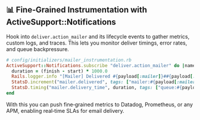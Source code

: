 ## 📊 Fine‑Grained Instrumentation with ActiveSupport::Notifications

Hook into `deliver.action_mailer` and its lifecycle events to gather metrics, custom logs, and traces. This lets you monitor deliver timings, error rates, and queue backpressure.

```ruby
# config/initializers/mailer_instrumentation.rb
ActiveSupport::Notifications.subscribe "deliver.action_mailer" do |name, start, finish, id, payload|
  duration = (finish - start) * 1000.0
  Rails.logger.info "[Mailer] Delivered #{payload[:mailer]}##{payload[:action]} in #{duration.round(2)}ms to #{payload[:to]}"
  StatsD.increment("mailer.delivered", tags: ["mailer:#{payload[:mailer]}", "action:#{payload[:action]}"])
  StatsD.timing("mailer.delivery_time", duration, tags: ["queue:#{payload[:headers]['X-Queue-Name']}"])
end
```

With this you can push fine‑grained metrics to Datadog, Prometheus, or any APM, enabling real‑time SLAs for email delivery.